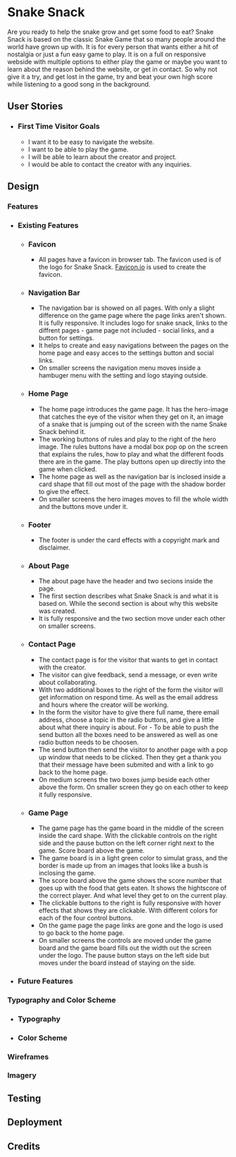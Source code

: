 # Snake Snack

Are you ready to help the snake grow and get some food to eat? 
Snake Snack is based on the classic Snake Game that so many people around the world have grown up with.
It is for every person that wants either a hit of nostalgia or just a fun easy game to play. It is on a full on responsive webside with multiple options to either play the game or maybe you want to learn about the reason behind the website, or get in contact. So why not give it a try, and get lost in the game, try and beat your own high score while listening to a good song in the background.

## __User Stories__

  - ### First Time Visitor Goals

    - I want it to be easy to navigate the website.
    - I want to be able to play the game.
    - I will be able to learn about the creator and project.
    - I would be able to contact the creator with any inquiries.
    
## __Design__

### __Features__

- ### Existing Features

  - ### Favicon
    - All pages have a favicon in browser tab. The favicon used is of the logo for Snake Snack. [Favicon.io](https://favicon.io/) is used to create the favicon.

  - ### Navigation Bar
    - The navigation bar is showed on all pages. With only a slight difference on the game page where the page links aren't shown. It is fully responsive. It includes logo for snake snack, links to the diffrent pages - game page not included - social links, and a button for settings. 
    - It helps to create and easy navigations between the pages on the home page and easy acces to the settings button and social links.
    - On smaller screens the navigation menu moves inside a hambuger menu with the setting and logo staying outside.

  - ### Home Page
    - The home page introduces the game page. It has the hero-image that catches the eye of the visitor when they get on it, an image of a snake that is jumping out of the screen with the name Snake Snack behind it. 
    - The working buttons of rules and play to the right of the hero image. The rules buttons have a modal box pop op on the screen that explains the rules, how to play and what the different foods there are in the game. The play buttons open up directly into the game when clicked. 
    - The home page as well as the navigation bar is inclosed inside a card shape that fill out most of the page with the shadow border to give the effect.
    - On smaller screens the hero images moves to fill the whole width and the buttons move under it.

  - ### Footer
    - The footer is under the card effects with a copyright mark and disclaimer.
    
  - ### About Page
    - The about page have the header and two secions inside the page.
    - The first section describes what Snake Snack is and what it is based on. While the second section is about why this website was created.
    - It is fully responsive and the two section move under each other on smaller screens. 

  - ### Contact Page
    - The contact page is for the visitor that wants to get in contact with the creator.
    - The visitor can give feedback, send a message, or even write about collaborating. 
    - With two additional boxes to the right of the form the visitor will get information on respond time. As well as the email address and hours where the creator will be working.
    - In the form the visitor have to give there full name, there email address, choose a topic in the radio buttons, and give a little about what there inquiry is about. For  - To be able to push the send button all the boxes need to be answered as well as one radio button needs to be choosen. 
    - The send button then send the visitor to another page with a pop up window that needs to be clicked. Then they get a thank you that their message have been submited and with a link to go back to the home page.
    - On medium screens the two boxes jump beside each other above the form. On smaller screen they go on each other to keep it fully responsive.

  - ### Game Page
    - The game page has the game board in the middle of the screen inside the card shape. With the clickable controls on the right side and the pause button on the left corner right next to the game. Score board above the game.
    - The game board is in a light green color to simulat grass, and the border is made up from an images that looks like a bush is inclosing the game. 
    - The score board above the game shows the score number that goes up with the food that gets eaten. It shows the hightscore of the correct player. And what level they get to on the current play.
    - The clickable buttons to the right is fully responsive with hover effects that shows they are clickable. With different colors for each of the four control buttons.
    - On the game page the page links are gone and the logo is used to go back to the home page. 
    - On smaller screens the controls are moved under the game board and the game board fills out the width out the screen under the logo. The pause button stays on the left side but moves under the board instead of staying on the side. 

- ### Future Features

### __Typography and Color Scheme__

- ### Typography

- ### Color Scheme

### __Wireframes__

### __Imagery__

## __Testing__

## __Deployment__

## __Credits__
